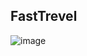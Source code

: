 ## FastTrevel
![image](https://user-images.githubusercontent.com/74792658/230691952-0b1e9620-da6f-4f4d-93d6-6d2db4e63a90.png)

